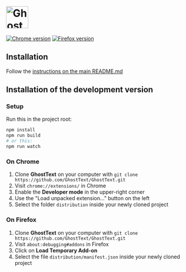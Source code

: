# <img src="https://raw.githubusercontent.com/GhostText/GhostText/master/promo/gt_banner.png" height="60" alt="GhostText">

[![Chrome version][badge-cws]][link-cws] [![Firefox version][badge-amo]][link-amo]

[badge-cws]: https://img.shields.io/chrome-web-store/v/godiecgffnchndlihlpaajjcplehddca.svg?label=for%20chrome
[badge-amo]: https://img.shields.io/amo/v/ghosttext.svg?label=for%20firefox
[link-cws]: https://chrome.google.com/webstore/detail/ghosttext/godiecgffnchndlihlpaajjcplehddca 'Version published on Chrome Web Store'
[link-amo]: https://addons.mozilla.org/en-US/firefox/addon/ghosttext/ 'Version published on Mozilla Add-ons'

## Installation

Follow the [instructions on the main README.md](https://github.com/GhostText/GhostText/#installation)

## Installation of the development version

### Setup

Run this in the project root:

```sh
npm install
npm run build
# or this:
npm run watch
```

### On Chrome

1. Clone **GhostText** on your computer with `git clone https://github.com/GhostText/GhostText.git`
2. Visit `chrome://extensions/` in Chrome
3. Enable the **Developer mode** in the upper-right corner
4. Use the "Load unpacked extension…" button on the left
5. Select the folder `distribution` inside your newly cloned project

### On Firefox

1. Clone **GhostText** on your computer with `git clone https://github.com/GhostText/GhostText.git`
2. Visit `about:debugging#addons` in Firefox
3. Click on **Load Temporary Add-on**
4. Select the file `distribution/manifest.json` inside your newly cloned project
